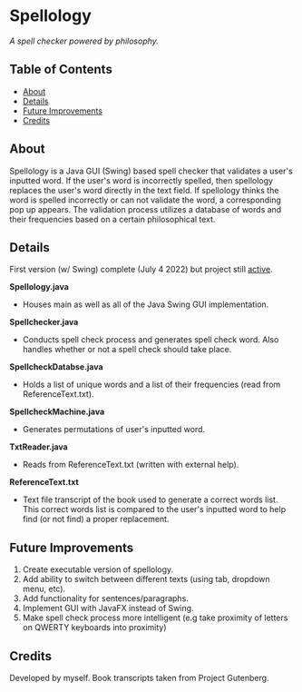 # Spellology
*A spell checker powered by philosophy.*

## Table of Contents
- [About](#about)
- [Details](#details)
- [Future Improvements](#future-improvements)
- [Credits](#credits)

## About

Spellology is a Java GUI (Swing) based spell checker that validates a user's inputted word. If the user's word is incorrectly spelled, then spellology replaces the user's word directly in the text field. If spellology thinks the word is spelled incorrectly or can not validate the word, a corresponding pop up appears. The validation process utilizes a database of words and their frequencies based on a certain philosophical text. 

## Details
First version (w/ Swing) complete (July 4 2022) but project still [active](#future-improvements). 

**Spellology.java**

- Houses main as well as all of the Java Swing GUI implementation.

**Spellchecker.java**

- Conducts spell check process and generates spell check word. Also handles whether or not a spell check should take place.

**SpellcheckDatabse.java**

- Holds a list of unique words and a list of their frequencies (read from ReferenceText.txt).

**SpellcheckMachine.java**

- Generates permutations of user's inputted word.

**TxtReader.java**

- Reads from ReferenceText.txt (written with external help).

**ReferenceText.txt**

- Text file transcript of the book used to generate a correct words list. This correct words list is compared to the user's inputted word to help find (or not find) a proper replacement.

## Future Improvements
1. Create executable version of spellology.
2. Add ability to switch between different texts (using tab, dropdown menu, etc).
3. Add functionality for sentences/paragraphs.
4. Implement GUI with JavaFX instead of Swing.
5. Make spell check process more intelligent (e.g take proximity of letters on QWERTY keyboards into proximity)

## Credits
Developed by myself. Book transcripts taken from Project Gutenberg.